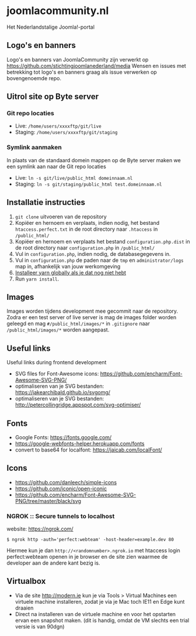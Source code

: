 # joomlacommunity.nl

Het Nederlandstalige Joomla!-portal

## Logo's en banners 
Logo's en banners van JoomlaCommunity zijn verwerkt op https://github.com/stichtingjoomlanederland/media
Wensen en issues met betrekking tot logo's en banners graag als issue verwerken op bovengenoemde repo. 

## Uitrol site op Byte server

### Git repo locaties
- Live: `/home/users/xxxxftp/git/live`
- Staging: `/home/users/xxxxftp/git/staging`

### Symlink aanmaken
In plaats van de standaard domein mappen op de Byte server maken we een symlink aan naar de Git repo locaties
- Live: `ln -s git/live/public_html domeinnaam.nl`
- Staging: `ln -s git/staging/public_html test.domeinnaam.nl`

## Installatie instructies
1. `git clone` uitvoeren van de repository
2. Kopiëer en hernoem en verplaats, indien nodig, het bestand `htaccess.perfect.txt` in de root directory naar `.htaccess` in `/public_html/` 
3. Kopiëer en hernoem en verplaats het bestand `configuration.php.dist` in de root directory naar `configuration.php` in `/public_html/`
4. Vul in `configuration.php`, indien nodig, de databasegegevens in.
5. Vul in `configuration.php` de paden naar de `tmp` en `administrator/logs` map in, afhankelijk van jouw werkomgeving
6. [Installeer yarn globally als je dat nog niet hebt](https://yarnpkg.com/en/docs/install)
7. Run `yarn install`.

## Images
Images worden tijdens development mee gecommit naar de repository. Zodra er een test server of live server is mag de images folder worden geleegd en mag `#/public_html/images/*` in `.gitignore` naar `/public_html/images/*` worden aangepast.

## Useful links
Useful links during frontend development
- SVG files for Font-Awesome icons: https://github.com/encharm/Font-Awesome-SVG-PNG/
- optimaliseren van je SVG bestanden: https://jakearchibald.github.io/svgomg/
- optimaliseren van je SVG bestanden: http://petercollingridge.appspot.com/svg-optimiser/

## Fonts
- Google Fonts: https://fonts.google.com/ 
- https://google-webfonts-helper.herokuapp.com/fonts
- convert to base64 for localfont: https://jaicab.com/localFont/ 

## Icons
- https://github.com/danleech/simple-icons
- https://github.com/iconic/open-iconic
- https://github.com/encharm/Font-Awesome-SVG-PNG/tree/master/black/svg

### NGROK :: Secure tunnels to localhost
website: https://ngrok.com/
``` 
$ ngrok http -auth='perfect:webteam' -host-header=example.dev 80
```
Hiermee kun je dan ```http://<randomnumber>.ngrok.io``` met htaccess login perfect:webteam openen in je browser en de site zien waarmee de developer aan de andere kant bezig is. 

## Virtualbox
- Via de site http://modern.ie kun je via Tools > Virtual Machines een virtuele machine installeren, zodat je via je Mac toch IE11 en Edge kunt draaien
- Direct na installeren van de virtuele machine en voor het opstarten ervan een snapshot maken. (dit is handig, omdat de VM slechts een trial versie is van 90dgn)
